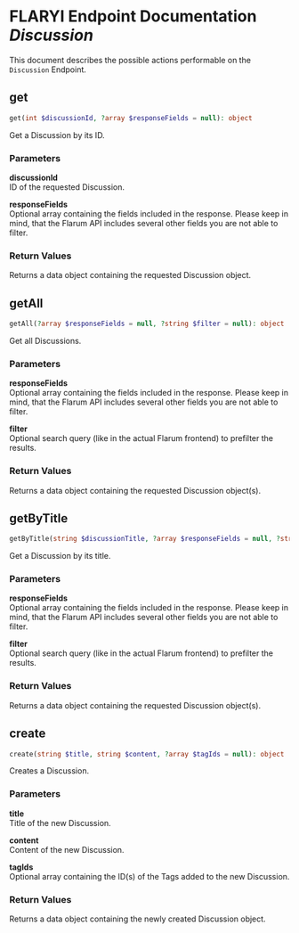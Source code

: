 # FLARYI Endpoint Documentation *Discussion*

This document describes the possible actions performable on the `Discussion` Endpoint.

## get
```php
get(int $discussionId, ?array $responseFields = null): object
```
Get a Discussion by its ID.

### Parameters
**discussionId**  
ID of the requested Discussion.

**responseFields**  
Optional array containing the fields included in the response. Please keep in mind, that the Flarum API includes several other fields you are not able to filter.

### Return Values
Returns a data object containing the requested Discussion object.

## getAll
```php
getAll(?array $responseFields = null, ?string $filter = null): object
```
Get all Discussions.

### Parameters
**responseFields**  
Optional array containing the fields included in the response. Please keep in mind, that the Flarum API includes several other fields you are not able to filter.

**filter**  
Optional search query (like in the actual Flarum frontend) to prefilter the results.

### Return Values
Returns a data object containing the requested Discussion object(s).

## getByTitle
```php
getByTitle(string $discussionTitle, ?array $responseFields = null, ?string $filter = null): object
```
Get a Discussion by its title.

### Parameters
**responseFields**  
Optional array containing the fields included in the response. Please keep in mind, that the Flarum API includes several other fields you are not able to filter.

**filter**  
Optional search query (like in the actual Flarum frontend) to prefilter the results.

### Return Values
Returns a data object containing the requested Discussion object(s).

## create
```php
create(string $title, string $content, ?array $tagIds = null): object
```
Creates a Discussion.

### Parameters
**title**  
Title of the new Discussion.

**content**  
Content of the new Discussion.

**tagIds**  
Optional array containing the ID(s) of the Tags added to the new Discussion.

### Return Values
Returns a data object containing the newly created Discussion object.
